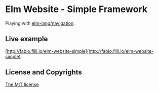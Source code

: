 # Elm Website - Simple Framework
Playing with [elm-lang/navigation](https://github.com/elm-lang/navigation/tree/master).

## Live example
[http://fabio.filli.io/elm-website-simple](http://fabio.filli.io/elm-website-simple).

## License and Copyrights
[The MIT license](https://github.com/fabiofilli/elm-website-simple/blob/master/LICENSE)
